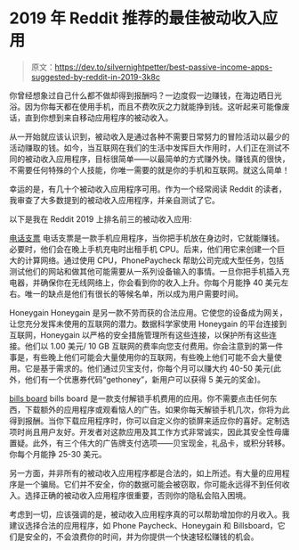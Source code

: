 # 2019 年 Reddit 推荐的最佳被动收入应用

> 原文：<https://dev.to/silvernightpetter/best-passive-income-apps-suggested-by-reddit-in-2019-3k8c>

你曾经想象过自己什么都不做却得到报酬吗？一边度假一边赚钱，在海边晒日光浴。因为你每天都在使用手机，而且不费吹灰之力就能挣到钱。这听起来可能像废话，直到你想到来自移动应用程序的被动收入。

从一开始就应该认识到，被动收入是通过各种不需要日常努力的冒险活动以最少的活动赚取的钱。如今，当互联网在我们的生活中发挥巨大作用时，人们正在测试不同的被动收入应用程序，目标很简单——以最简单的方式赚外快。赚钱真的很快，不需要任何特殊的个人技能，你唯一需要的就是你的手机和互联网。就这么简单！

幸运的是，有几十个被动收入应用程序可用。作为一个经常阅读 Reddit 的读者，我审查了大多数提到的被动收入应用程序，并亲自测试了它。

以下是我在 Reddit 2019 上排名前三的被动收入应用:

[电话支票](https://www.neocortix.com/phone-paycheck)
电话支票是一款手机应用程序，当你把手机放在身边时，它就能赚钱。必要时，他们会在晚上手机充电时出租手机 CPU。后来，他们用它来创建一个巨大的计算网络。通过使用 CPU，PhonePaycheck 帮助公司完成大型任务，包括测试他们的网站和做其他可能需要从一系列设备输入的事情。一旦你把手机插入充电器，并确保你在无线网络上，你会看到你的收入上升。你每个月能挣 40 美元左右。唯一的缺点是他们有很长的等候名单，所以成为用户需要时间。

Honeygain
Honeygain 是另一款不劳而获的合法应用。它使您的设备成为网关，让您充分发挥未使用的互联网的潜力。数据科学家使用 Honeygain 的平台连接到互联网，Honeygain 以严格的安全措施管理所有这些连接，以保护所有这些连接。他们以 1.00 美元/ 10 GB 互联网的费率向您支付费用。你会注意到的第一件事是，有些晚上他们可能会大量使用你的互联网，有些晚上他们可能不会大量使用。它是基于需求的。他们通过贝宝支付，你每个月可以赚大约 40-50 美元(此外，他们有一个优惠券代码“gethoney”，新用户可以获得 5 美元的奖金)。

[bills board](https://www.appsthatpay.co/billsboard.html)
bills board 是一款支付解锁手机费用的应用。你不需要点击任何东西，下载额外的应用程序或观看恼人的广告。如果你每天解锁手机几次，你将为此得到报酬。当你下载应用程序时，你可以自定义你的锁屏来适应你的喜好。定制选项时尚且用户友好。开发者对这款应用及其工作方式非常诚实，因此其安全性毋庸置疑。此外，有三个伟大的广告牌支付选项——贝宝现金，礼品卡，或积分转移。你每个月能挣 25-30 美元。

另一方面，并非所有的被动收入应用程序都是合法的，如上所述。有大量的应用程序是一个骗局。它们并不安全，你的数据可能会被窃取，你可能永远得不到任何收入。选择正确的被动收入应用程序很重要，否则你的隐私会陷入困境。

考虑到一切，应该强调的是，被动收入应用程序真的可以帮助增加你的月收入。我建议选择合法的应用程序，如 Phone Paycheck、Honeygain 和 Billsboard，它们是安全的，不会浪费你的时间，并为你提供一个快速轻松赚钱的机会。